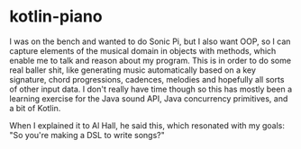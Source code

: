 # kotlin-piano

I was on the bench and wanted to do Sonic Pi, but I also want OOP, so I can capture elements of the musical domain in
objects with methods, which enable me to talk and reason about my program. This is in order to do some real baller
shit, like generating music automatically based on a key signature, chord progressions, cadences, melodies and
hopefully all sorts of other input data. I don't really have time though so this has mostly been a learning exercise
for the Java sound API, Java concurrency primitives, and a bit of Kotlin.

When I explained it to Al Hall, he said this, which resonated with my goals: "So you're making a DSL to write songs?"